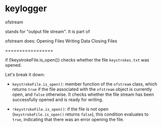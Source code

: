 # keylogger

ofstream

stands for "output file stream".
It is part of <fstream>

ofstream does:
Opening Files
Writing Data
Closing Files

=================

if (!keystrokeFile.is_open())
 checks whether the file `keystrokes.txt` was opened.

Let's break it down:

- `keystrokeFile.is_open()`:
member function of the `ofstream` class,
which returns `true`
if the file associated with the `ofstream` object is currently open,
and `false` otherwise.
It checks whether the file stream has been successfully opened
and is ready for writing.

- `!keystrokeFile.is_open()`:
if the file is not open (`keystrokeFile.is_open()` returns `false`),
this condition evaluates to `true`,
indicating that there was an error opening the file.

